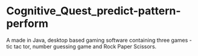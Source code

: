 # Cognitive_Quest_predict-pattern-perform
A made in Java, desktop based gaming software containing three games - tic tac tor, number guessing game and Rock Paper Scissors.
